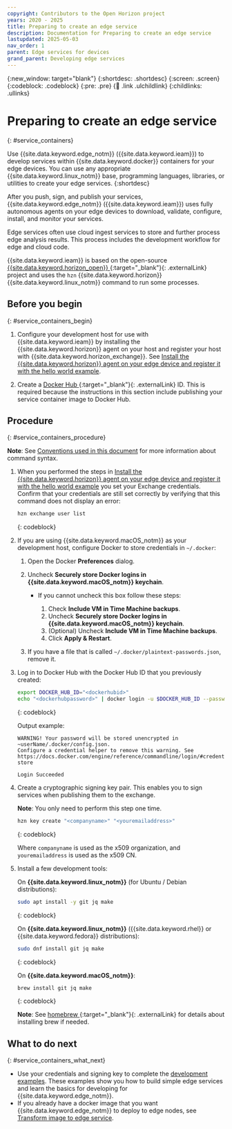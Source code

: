 ```yaml
---
copyright: Contributors to the Open Horizon project
years: 2020 - 2025
title: Preparing to create an edge service
description: Documentation for Preparing to create an edge service
lastupdated: 2025-05-03
nav_order: 1
parent: Edge services for devices
grand_parent: Developing edge services
---
```


{:new_window: target="blank"}
{:shortdesc: .shortdesc}
{:screen: .screen}
{:codeblock: .codeblock}
{:pre: .pre}
{:child: .link .ulchildlink}
{:childlinks: .ullinks}

# Preparing to create an edge service
{: #service_containers}

Use {{site.data.keyword.edge_notm}} ({{site.data.keyword.ieam}}) to develop services within {{site.data.keyword.docker}} containers for your edge devices. You can use any appropriate {{site.data.keyword.linux_notm}} base, programming languages, libraries, or utilities to create your edge services.
{:shortdesc}

After you push, sign, and publish your services, {{site.data.keyword.edge_notm}} ({{site.data.keyword.ieam}}) uses fully autonomous agents on your edge devices to download, validate, configure, install, and monitor your services.

Edge services often use cloud ingest services to store and further process edge analysis results. This process includes the development workflow for edge and cloud code.

{{site.data.keyword.ieam}} is based on the open-source [{{site.data.keyword.horizon_open}} ](https://github.com/open-horizon/){:target="_blank"}{: .externalLink} project and uses the `hzn` {{site.data.keyword.horizon}} {{site.data.keyword.linux_notm}} command to run some processes.

## Before you begin
{: #service_containers_begin}

1. Configure your development host for use with {{site.data.keyword.ieam}} by installing the {{site.data.keyword.horizon}} agent on your host and register your host with {{site.data.keyword.horizon_exchange}}. See [Install the {{site.data.keyword.horizon}} agent on your edge device and register it with the hello world example](../installing/registration.md).

2. Create a [Docker Hub ](https://hub.docker.com/){:target="_blank"}{: .externalLink} ID. This is required because the instructions in this section include publishing your service container image to Docker Hub.

## Procedure
{: #service_containers_procedure}

**Note**: See [Conventions used in this document](../getting_started/document_conventions.md) for more information about command syntax.

1. When you performed the steps in [Install the {{site.data.keyword.horizon}} agent on your edge device and register it with the hello world example](../installing/registration.md) you set your Exchange credentials. Confirm that your credentials are still set correctly by verifying that this command does not display an error:

   ```bash
   hzn exchange user list
   ```
   {: codeblock}

2. If you are using {{site.data.keyword.macOS_notm}} as your development host, configure Docker to store credentials in `~/.docker`:

   1. Open the Docker **Preferences** dialog.
   2. Uncheck **Securely store Docker logins in {{site.data.keyword.macOS_notm}} keychain**.

      * If you cannot uncheck this box follow these steps:

        1. Check **Include VM in Time Machine backups**.
        2. Uncheck **Securely store Docker logins in {{site.data.keyword.macOS_notm}} keychain**.
        3. (Optional) Uncheck **Include VM in Time Machine backups**.
        4. Click **Apply & Restart**.

   3. If you have a file that is called `~/.docker/plaintext-passwords.json`, remove it.

3. Log in to Docker Hub with the Docker Hub ID that you previously created:

   ```bash
   export DOCKER_HUB_ID="<dockerhubid>"
   echo "<dockerhubpassword>" | docker login -u $DOCKER_HUB_ID --password-stdin
   ```
   {: codeblock}

   Output example:

   ```text
   WARNING! Your password will be stored unencrypted in ~userName/.docker/config.json.
   Configure a credential helper to remove this warning. See
   https://docs.docker.com/engine/reference/commandline/login/#credentials-store

   Login Succeeded
   ```

4. Create a cryptographic signing key pair. This enables you to sign services when publishing them to the exchange.

   **Note**: You only need to perform this step one time.

   ```bash
   hzn key create "<companyname>" "<youremailaddress>"
   ```
   {: codeblock}

   Where `companyname` is used as the x509 organization, and `youremailaddress` is used as the x509 CN.

5. Install a few development tools:

   On **{{site.data.keyword.linux_notm}}** (for Ubuntu / Debian distributions):

   ```bash
   sudo apt install -y git jq make
   ```
   {: codeblock}

   On **{{site.data.keyword.linux_notm}}** ({{site.data.keyword.rhel}} or {{site.data.keyword.fedora}} distributions):

   ```bash
   sudo dnf install git jq make
   ```
   {: codeblock}

   On **{{site.data.keyword.macOS_notm}}**:

   ```bash
   brew install git jq make
   ```
   {: codeblock}

   **Note**: See [homebrew ](https://brew.sh/){:target="_blank"}{: .externalLink} for details about installing brew if needed.

## What to do next
{: #service_containers_what_next}

* Use your credentials and signing key to complete the [development examples](developing.md#edge_devices_ex_examples). These examples show you how to build simple edge services and learn the basics for developing for {{site.data.keyword.edge_notm}}.
* If you already have a docker image that you want {{site.data.keyword.edge_notm}} to deploy to edge nodes, see [Transform image to edge service](transform_image.md).
